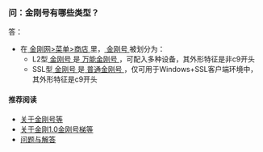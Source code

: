 ### 问：金刚号有哪些类型？
答：
- 在[ 金刚网>菜单>商店 ](https://atozitpro.net/shop/)里，[ 金刚号 ](https://a2zitpro.github.io/web/金刚号)被划分为：
  - L2型[ 金刚号 ](https://a2zitpro.github.io/web/金刚号)是[ 万能金刚号 ](https://a2zitpro.github.io/web/万能金刚号)，可配入多种设备，其外形特征是非c9开头
  - SSL型[ 金刚号 ](https://a2zitpro.github.io/web/金刚号)是[ 普通金刚号 ](https://a2zitpro.github.io/web/普通金刚号)，仅可用于Windows+SSL客户端环境中，其外形特征是c9开头

#### 推荐阅读
- [关于金刚号等](https://a2zitpro.github.io/web/列表-金刚号及相关问题)
- [关于金刚1.0金刚号梯等](https://a2zitpro.github.io/web/列表-关于金刚1.0配置金刚号型翻墙梯及相关问题)
- [问题与解答](https://a2zitpro.github.io/web/列表-问题与解答)
